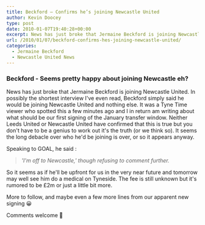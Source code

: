 ```yaml
---
title: Beckford – Confirms he’s joining Newcastle United
author: Kevin Doocey
type: post
date: 2010-01-07T19:40:28+00:00
excerpt: News has just broke that Jermaine Beckford is joining Newcastle United..
url: /2010/01/07/beckford-confirms-hes-joining-newcastle-united/
categories:
  - Jermaine Beckford
  - Newcastle United News
---
```


### Beckford - Seems pretty happy about joining Newcastle eh?

News has just broke that Jermaine Beckford is joining Newcastle United. In possibly the shortest interview I've even read, Beckford simply said he would be joining Newcastle United and nothing else. It was a Tyne Time viewer who spotted this a few minutes ago and I in return am writing about what should be our first signing of the January transfer window. Neither Leeds  United or Newcastle United have confirmed that this is true but you don't have to be a genius to work out it's the truth (or we think so). It seems the long debacle over who he'd be joining is over, or so it appears anyway.

Speaking to GOAL, he said :

> _'I'm off to Newcastle,' though refusing to comment further._

So it seems as if he'll be upfront for us in the very near future and tomorrow may well see him do a medical on Tyneside. The fee is still unknown but it's rumored to be £2m or just a little bit more.

More to follow, and maybe even a few more lines from our apparent new signing 😀

Comments welcome 🙂
